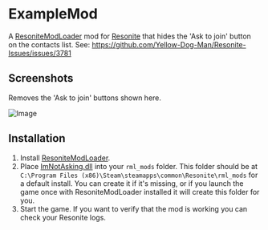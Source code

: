 # ExampleMod

A [ResoniteModLoader](https://github.com/resonite-modding-group/ResoniteModLoader) mod for [Resonite](https://resonite.com/) that hides the 'Ask to join' button on the contacts list. See: https://github.com/Yellow-Dog-Man/Resonite-Issues/issues/3781

## Screenshots
Removes the 'Ask to join' buttons shown here.

![Image](https://github.com/user-attachments/assets/e9d2f071-470e-42e1-8bdd-502d5986fbee)

## Installation
1. Install [ResoniteModLoader](https://github.com/resonite-modding-group/ResoniteModLoader).
1. Place [ImNotAsking.dll](https://github.com/XDelta/ImNotAsking/releases/latest/download/ImNotAsking.dll) into your `rml_mods` folder. This folder should be at `C:\Program Files (x86)\Steam\steamapps\common\Resonite\rml_mods` for a default install. You can create it if it's missing, or if you launch the game once with ResoniteModLoader installed it will create this folder for you.
1. Start the game. If you want to verify that the mod is working you can check your Resonite logs.
